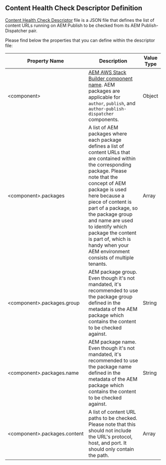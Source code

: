 Content Health Check Descriptor Definition
------------------------------------------

[Content Health Check Descriptor](https://github.com/shinesolutions/aem-aws-stack-builder/blob/master/docs/descriptors.md#content-health-check-descriptor) file is a JSON file that defines the list of content URLs running on AEM Publish to be checked from its AEM Publish-Dispatcher pair.

Please find below the properties that you can define within the descriptor file:

| Property Name | Description | Value Type |
|---------------|-------------|------------|
| \<component> | [AEM AWS Stack Builder component name](https://github.com/shinesolutions/aem-aws-stack-builder#aem-aws-stack-builder). AEM packages are applicable for `author`, `publish`, and `author-publish-dispatcher` components. | Object |
| \<component>.packages | A list of AEM packages where each package defines a list of content URLs that are contained within the corresponding package. Please note that the concept of AEM package is used here because a piece of content is part of a package, so the package group and name are used to identify which package the content is part of, which is handy when your AEM environment consists of multiple tenants. | Array |
| \<component>.packages.group | AEM package group. Even though it's not mandated, it's recommended to use the package group defined in the metadata of the AEM package which contains the content to be checked against. | String |
| \<component>.packages.name | AEM package name. Even though it's not mandated, it's recommended to use the package name defined in the metadata of the AEM package which contains the content to be checked against. | String |
| \<component>.packages.content | A list of content URL paths to be checked. Please note that this should not include the URL's protocol, host, and port. It should only contain the path. | Array |
